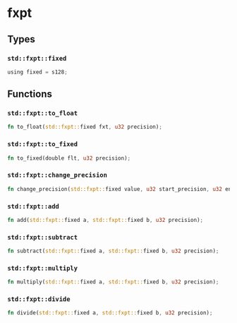 # fxpt


## Types

### `std::fxpt::fixed`

```rust
using fixed = s128;
```


## Functions

### `std::fxpt::to_float`


```rust
fn to_float(std::fxpt::fixed fxt, u32 precision);
```

### `std::fxpt::to_fixed`


```rust
fn to_fixed(double flt, u32 precision);
```

### `std::fxpt::change_precision`


```rust
fn change_precision(std::fxpt::fixed value, u32 start_precision, u32 end_precision);
```

### `std::fxpt::add`


```rust
fn add(std::fxpt::fixed a, std::fxpt::fixed b, u32 precision);
```

### `std::fxpt::subtract`


```rust
fn subtract(std::fxpt::fixed a, std::fxpt::fixed b, u32 precision);
```

### `std::fxpt::multiply`


```rust
fn multiply(std::fxpt::fixed a, std::fxpt::fixed b, u32 precision);
```

### `std::fxpt::divide`


```rust
fn divide(std::fxpt::fixed a, std::fxpt::fixed b, u32 precision);
```

